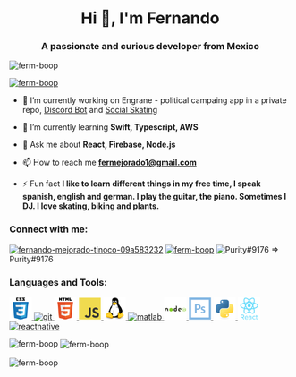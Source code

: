 <h1 align="center">Hi 👋, I'm Fernando</h1>
<h3 align="center">A passionate and curious developer from Mexico</h3>

<p align="left"> <img src="https://komarev.com/ghpvc/?username=ferm-boop&label=Profile%20views&color=0e75b6&style=flat" alt="ferm-boop" /> </p>

<p align="left"> <a href="https://github.com/ryo-ma/github-profile-trophy"><img src="https://github-profile-trophy.vercel.app/?username=ferm-boop&theme=discord&title=Repositories,Commit&no-frame=true&margin-w=30" alt="ferm-boop" /></a> </p>

- 🔭 I’m currently working on Engrane - political campaing app in a private repo, [Discord Bot](https://github.com/FerM-boop/discord-bot) and [Social Skating](https://github.com/FerM-boop/socialSkating)

- 🌱 I’m currently learning **Swift, Typescript, AWS**

- 💬 Ask me about **React, Firebase, Node.js**

- 📫 How to reach me **fermejorado1@gmail.com**

- ⚡ Fun fact **I like to learn different things in my free time, I speak spanish, english and german. I play the guitar, the piano. Sometimes I DJ. I love skating, biking and plants.**

<h3 align="left">Connect with me:</h3>
<p align="left">
 <a href="https://linkedin.com/in/fernando-mejorado-tinoco-09a583232" target="blank"><img align="center" src="https://raw.githubusercontent.com/rahuldkjain/github-profile-readme-generator/master/src/images/icons/Social/linked-in-alt.svg" alt="fernando-mejorado-tinoco-09a583232" height="30" width="40" /></a>
<a href="https://www.leetcode.com/ferm-boop" target="blank"><img align="center" src="https://raw.githubusercontent.com/rahuldkjain/github-profile-readme-generator/master/src/images/icons/Social/leet-code.svg" alt="ferm-boop" height="30" width="40" /></a>
<img align="center" src="https://raw.githubusercontent.com/rahuldkjain/github-profile-readme-generator/master/src/images/icons/Social/discord.svg" alt="Purity#9176" height="30" width="40" /> => <nobr>Purity#9176</nobr>
</p>

<h3 align="left">Languages and Tools:</h3>
<p align="left"> <a href="https://www.w3schools.com/css/" target="_blank" rel="noreferrer"> <img src="https://raw.githubusercontent.com/devicons/devicon/master/icons/css3/css3-original-wordmark.svg" alt="css3" width="40" height="40"/> </a> <a href="https://git-scm.com/" target="_blank" rel="noreferrer"> <img src="https://www.vectorlogo.zone/logos/git-scm/git-scm-icon.svg" alt="git" width="40" height="40"/> </a> <a href="https://www.w3.org/html/" target="_blank" rel="noreferrer"> <img src="https://raw.githubusercontent.com/devicons/devicon/master/icons/html5/html5-original-wordmark.svg" alt="html5" width="40" height="40"/> </a> <a href="https://developer.mozilla.org/en-US/docs/Web/JavaScript" target="_blank" rel="noreferrer"> <img src="https://raw.githubusercontent.com/devicons/devicon/master/icons/javascript/javascript-original.svg" alt="javascript" width="40" height="40"/> </a> <a href="https://www.linux.org/" target="_blank" rel="noreferrer"> <img src="https://raw.githubusercontent.com/devicons/devicon/master/icons/linux/linux-original.svg" alt="linux" width="40" height="40"/> </a> <a href="https://www.mathworks.com/" target="_blank" rel="noreferrer"> <img src="https://upload.wikimedia.org/wikipedia/commons/2/21/Matlab_Logo.png" alt="matlab" width="40" height="40"/> </a> <a href="https://nodejs.org" target="_blank" rel="noreferrer"> <img src="https://raw.githubusercontent.com/devicons/devicon/master/icons/nodejs/nodejs-original-wordmark.svg" alt="nodejs" width="40" height="40"/> </a> <a href="https://www.photoshop.com/en" target="_blank" rel="noreferrer"> <img src="https://raw.githubusercontent.com/devicons/devicon/master/icons/photoshop/photoshop-line.svg" alt="photoshop" width="40" height="40"/> </a> <a href="https://www.python.org" target="_blank" rel="noreferrer"> <img src="https://raw.githubusercontent.com/devicons/devicon/master/icons/python/python-original.svg" alt="python" width="40" height="40"/> </a> <a href="https://reactjs.org/" target="_blank" rel="noreferrer"> <img src="https://raw.githubusercontent.com/devicons/devicon/master/icons/react/react-original-wordmark.svg" alt="react" width="40" height="40"/> </a> <a href="https://reactnative.dev/" target="_blank" rel="noreferrer"> <img src="https://reactnative.dev/img/header_logo.svg" alt="reactnative" width="40" height="40"/> </a> </p>

<p><img align="left" src="https://github-readme-stats.vercel.app/api/top-langs?username=ferm-boop&show_icons=true&locale=en&layout=compact&theme=discord" alt="ferm-boop" /></p>

<p>&nbsp;<img align="center" src="https://github-readme-stats.vercel.app/api?username=ferm-boop&show_icons=true&locale=en&theme=discord" alt="ferm-boop" /></p>

<p><img align="center" src="https://github-readme-streak-stats.herokuapp.com/?user=ferm-boop&theme=discord" alt="ferm-boop" /></p>
